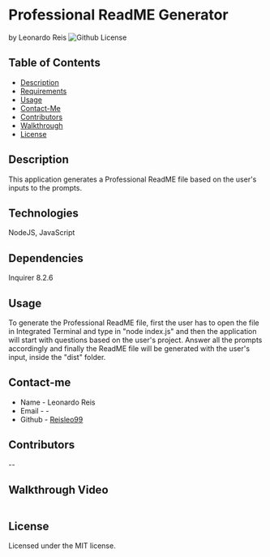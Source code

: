 # Professional ReadME Generator
by Leonardo Reis
![Github License](https://img.shields.io/badge/license-MIT-blue.svg)
## Table of Contents
* [Description](#description)
* [Requirements](#requirements)
* [Usage](#usage)
* [Contact-Me](#contact-me)
* [Contributors](#contributors)
* [Walkthrough](#walkthrough-video)
* [License](#license)

## Description
This application generates a Professional ReadME file based on the user's inputs to the prompts.
## Technologies
NodeJS, JavaScript
## Dependencies
Inquirer 8.2.6
## Usage
To generate the Professional ReadME file, first the user has to open the file in Integrated Terminal and type in "node index.js" and then the application will start with questions based on the user's project.
Answer all the prompts accordingly and finally the ReadME file will be generated with the user's input, inside the "dist" folder.
## Contact-me
* Name - Leonardo Reis
* Email - -
* Github - [Reisleo99](https://github.com/Reisleo99)
## Contributors
--
## Walkthrough Video
```

```
## License

Licensed under the MIT license.
